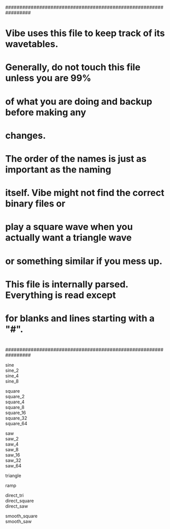 #################################################################  
#  
# Vibe uses this file to keep track of its wavetables.  
#  
# Generally, do not touch this file unless you are 99%  
# of what you are doing and backup before making any  
# changes.  
#  
# The order of the names is just as important as the naming  
# itself. Vibe might not find the correct binary files or  
# play a square wave when you actually want a triangle wave  
# or something similar if you mess up.  
#  
# This file is internally parsed. Everything is read except  
# for blanks and lines starting with a "#".  
#  
#################################################################  

sine  
sine_2  
sine_4  
sine_8  

square  
square_2  
square_4  
square_8  
square_16  
square_32  
square_64  

saw  
saw_2  
saw_4  
saw_8  
saw_16  
saw_32  
saw_64  

triangle  

ramp  

direct_tri  
direct_square  
direct_saw  

smooth_square  
smooth_saw  
